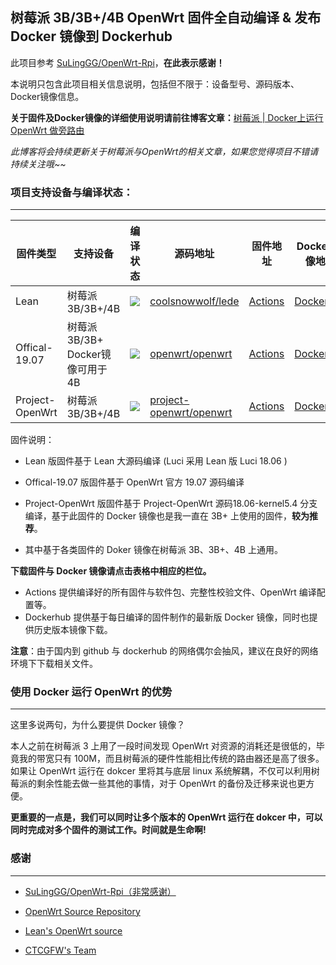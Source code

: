 ## 树莓派 3B/3B+/4B OpenWrt 固件全自动编译 & 发布 Docker 镜像到 Dockerhub 



此项目参考 [SuLingGG/OpenWrt-Rpi](https://github.com/SuLingGG/OpenWrt-Rpi)，**在此表示感谢！**

本说明只包含此项目相关信息说明，包括但不限于：设备型号、源码版本、Docker镜像信息。

**关于固件及Docker镜像的详细使用说明请前往博客文章：**[树莓派 | Docker上运行 OpenWrt 做旁路由](https://blog.sillyson.com/archives/7.html)

*此博客将会持续更新关于树莓派与OpenWrt的相关文章，如果您觉得项目不错请持续关注哦~~*

### 项目支持设备与编译状态：

---

| 固件类型        | 支持设备                              | 编译状态                                                     | 源码地址                                                     | 固件地址                                                     | Docker 镜像地址                                     |
| --------------- | ------------------------------------- | ------------------------------------------------------------ | ------------------------------------------------------------ | ------------------------------------------------------------ | --------------------------------------------------- |
| Lean            | 树莓派 3B/3B+/4B                      | ![](https://img.shields.io/github/workflow/status/1orz/My-action/Build-Lean-lede?label=) | [coolsnowwolf/lede](https://github.com/coolsnowwolf/lede)    | [Actions](https://github.com/scenerycm/OpenWrt-Raspi/actions) | [Dockerhub](https://hub.docker.com/u/scenerycmopen) |
| Offical-19.07   | 树莓派 3B/3B+<br />Docker镜像可用于4B | ![](https://img.shields.io/github/workflow/status/1orz/My-action/Build-Lean-lede?label=) | [openwrt/openwrt](https://github.com/openwrt/openwrt/tree/openwrt-19.07) | [Actions](https://github.com/scenerycm/OpenWrt-Raspi/actions) | [Dockerhub](https://hub.docker.com/u/scenerycmopen) |
| Project-OpenWrt | 树莓派 3B/3B+/4B                      | ![](https://img.shields.io/github/workflow/status/1orz/My-action/Build-Lean-lede?label=) | [project-openwrt/openwrt](https://github.com/project-openwrt/openwrt/tree/18.06-kernel5.4) | [Actions](https://github.com/scenerycm/OpenWrt-Raspi/actions) | [Dockerhub](https://hub.docker.com/u/scenerycmopen) |

固件说明：

- Lean 版固件基于 Lean 大源码编译 (Luci 采用 Lean 版 Luci 18.06 )
- Offical-19.07 版固件基于 OpenWrt 官方 19.07 源码编译
- Project-OpenWrt 版固件基于 Project-OpenWrt 源码18.06-kernel5.4 分支编译，基于此固件的 Docker 镜像也是我一直在 3B+ 上使用的固件，**较为推荐**。

- 其中基于各类固件的 Doker 镜像在树莓派 3B、3B+、4B 上通用。

**下载固件与 Docker 镜像请点击表格中相应的栏位。**

- Actions 提供编译好的所有固件与软件包、完整性校验文件、OpenWrt 编译配置等。
- Dockerhub 提供基于每日编译的固件制作的最新版 Docker 镜像，同时也提供历史版本镜像下载。

**注意**：由于国内到 github 与 dockerhub 的网络偶尔会抽风，建议在良好的网络环境下下载相关文件。

### 使用 Docker 运行 OpenWrt 的优势

---

这里多说两句，为什么要提供 Docker 镜像？

本人之前在树莓派 3 上用了一段时间发现 Open­Wrt 对资源的消耗还是很低的，毕竟我的带宽只有 100M，而且树莓派的硬件性能相比传统的路由器还是高了很多。如果让 Open­Wrt 运行在 dokcer 里将其与底层 linux 系统解耦，不仅可以利用树莓派的剩余性能去做一些其他的事情，对于 Open­Wrt 的备份及迁移来说也更方便。

**更重要的一点是，我们可以同时让多个版本的 Open­Wrt 运行在 dokcer 中，可以同时完成对多个固件的测试工作。时间就是生命啊!**

### 感谢

---

- [SuLingGG/OpenWrt-Rpi（非常感谢）](https://github.com/SuLingGG/OpenWrt-Rpi)

- [OpenWrt Source Repository](https://github.com/openwrt/openwrt/)

- [Lean's OpenWrt source](https://github.com/coolsnowwolf/lede)

- [CTCGFW's Team](https://github.com/project-openwrt)